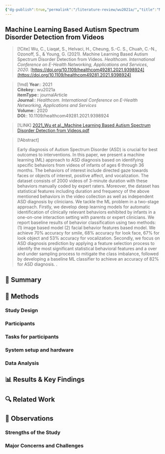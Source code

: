 ```yaml
---
{"dg-publish":true,"permalink":"/literature-review/wu2021a/","title":"Machine Learning Based Autism Spectrum Disorder Detection from Videos","tags":["Autism","Spectrum","Disorder","Machine","Learning","Facial","Keypoint","Detection","Human","Behavior","Detection","ASD"]}
---
```



## Machine Learning Based Autism Spectrum Disorder Detection from Videos

> [!Cite]
> Wu, C., Liaqat, S., Helvaci, H., Cheung, S.-C. S., Chuah, C.-N., Ozonoff, S., & Young, G. (2021). Machine Learning Based Autism Spectrum Disorder Detection from Videos. _Healthcom. International Conference on E-Health Networking, Applications and Services_, _2020_. [https://doi.org/10.1109/healthcom49281.2021.9398924](https://doi.org/10.1109/healthcom49281.2021.9398924)


>[!md]
> **Year**:: 2021   
> **Citekey**:: wu2021a  
> **itemType**:: journalArticle  
> **Journal**:: *Healthcom. International Conference on E-Health Networking, Applications and Services*  
> **Volume**:: 2020  
> **DOI**:: 10.1109/healthcom49281.2021.9398924    

> [!LINK] 
> [2021_Wu et al._Machine Learning Based Autism Spectrum Disorder Detection from Videos.pdf](zotero://select/library/items/RQVE9HNZ)

> [!Abstract]
>
> Early diagnosis of Autism Spectrum Disorder (ASD) is crucial for best outcomes to interventions. In this paper, we present a machine learning (ML) approach to ASD diagnosis based on identifying specific behaviors from videos of infants of ages 6 through 36 months. The behaviors of interest include directed gaze towards faces or objects of interest, positive affect, and vocalization. The dataset consists of 2000 videos of 3-minute duration with these behaviors manually coded by expert raters. Moreover, the dataset has statistical features including duration and frequency of the above mentioned behaviors in the video collection as well as independent ASD diagnosis by clinicians. We tackle the ML problem in a two-stage approach. Firstly, we develop deep learning models for automatic identification of clinically relevant behaviors exhibited by infants in a one-on-one interaction setting with parents or expert clinicians. We report baseline results of behavior classification using two methods: (1) image based model (2) facial behavior features based model. We achieve 70% accuracy for smile, 68% accuracy for look face, 67% for look object and 53% accuracy for vocalization. Secondly, we focus on ASD diagnosis prediction by applying a feature selection process to identify the most significant statistical behavioral features and a over and under sampling process to mitigate the class imbalance, followed by developing a baseline ML classifier to achieve an accuracy of 82% for ASD diagnosis.
>.
> 

## 📌 Summary


## 🔬 Methods 

### Study Design

### Participants

### Tasks for participants

### System setup and hardware

### Data Analysis

## 📊 Results & Key Findings 


## 🔍 Related Work 



## 📝 Observations

### Strengths of the Study

### Major Concerns and Challenges